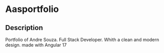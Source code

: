 # Aasportfolio

## Description

Portfolio of Andre Souza. Full Stack Developer. Whith a clean and modern design.
made with Angular 17